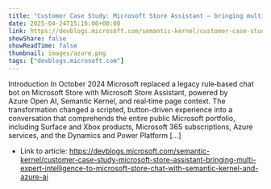 ```yaml
---
title: "Customer Case Study: Microsoft Store Assistant — bringing multi expert intelligence to Microsoft Store chat with Semantic Kernel and Azure AI"
date: 2025-04-24T15:16:06+00:00
link: https://devblogs.microsoft.com/semantic-kernel/customer-case-study-microsoft-store-assistant-bringing-multi-expert-intelligence-to-microsoft-store-chat-with-semantic-kernel-and-azure-ai
showShare: false
showReadTime: false
thumbnail: images/azure.png
tags: ["devblogs.microsoft.com"]
---
```

Introduction In October 2024 Microsoft replaced a legacy rule‑based chat bot on Microsoft Store with Microsoft Store Assistant, powered by Azure Open AI, Semantic Kernel, and real‑time page context. The transformation changed a scripted, button-driven experience into a conversation that comprehends the entire public Microsoft portfolio, including Surface and Xbox products, Microsoft 365 subscriptions, Azure services, and the Dynamics and Power Platform […]

- Link to article: https://devblogs.microsoft.com/semantic-kernel/customer-case-study-microsoft-store-assistant-bringing-multi-expert-intelligence-to-microsoft-store-chat-with-semantic-kernel-and-azure-ai